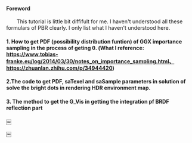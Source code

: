 #### Foreword
&emsp;&emsp;This tutorial is little bit diffifult for me. I haven't understood all these formulars of PBR clearly. I only list what I haven't understood here.
#### 1. How to get PDF (possibility distribution funtion) of GGX importance sampling in the process of geting θ. (What I reference: https://www.tobias-franke.eu/log/2014/03/30/notes_on_importance_sampling.html、https://zhuanlan.zhihu.com/p/34944420)
#### 2.The code to get PDF, saTexel and saSample parameters in solution of solve the bright dots in rendering HDR environment map.
#### 3. The method to get the G_Vis in getting the integration pf BRDF reflection part
￼

￼
